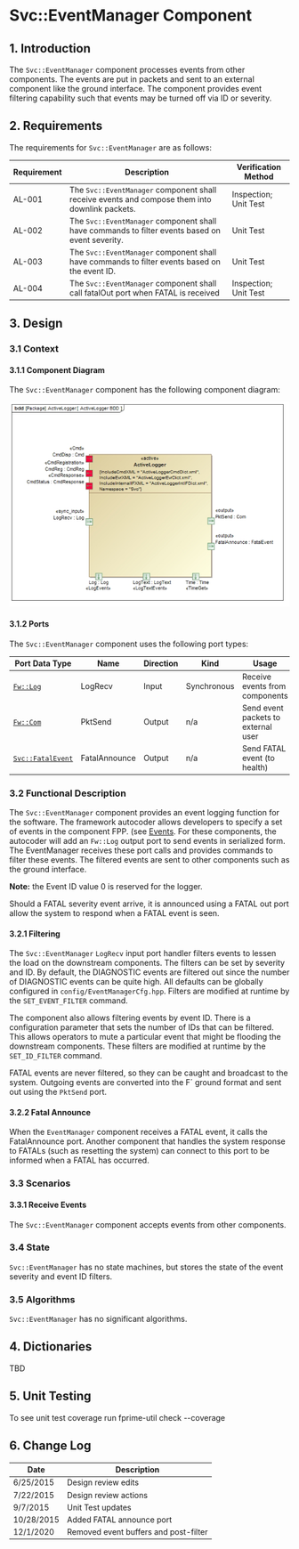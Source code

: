 # Svc::EventManager Component

## 1. Introduction

The `Svc::EventManager` component processes events from other components. The events are put in packets and sent to an
external component like the ground interface. The component provides event filtering capability such that events may
be turned off via ID or severity.

## 2. Requirements

The requirements for `Svc::EventManager` are as follows:

Requirement | Description | Verification Method
----------- | ----------- | -------------------
AL-001 | The `Svc::EventManager` component shall receive events and compose them into downlink packets. | Inspection; Unit Test
AL-002 | The `Svc::EventManager` component shall have commands to filter events based on event severity. | Unit Test
AL-003 | The `Svc::EventManager` component shall have commands to filter events based on the event ID. | Unit Test 
AL-004 | The `Svc::EventManager` component shall call fatalOut port when FATAL is received | Inspection; Unit Test

## 3. Design

### 3.1 Context

#### 3.1.1 Component Diagram

The `Svc::EventManager` component has the following component diagram:

![`Svc::EventManager` Diagram](img/EventManagerBDD.jpg "Svc::EventManager")

#### 3.1.2 Ports

The `Svc::EventManager` component uses the following port types:

Port Data Type | Name | Direction | Kind | Usage
-------------- | ---- | --------- | ---- | -----
[`Fw::Log`](../../../Fw/Log/docs/sdd.md) | LogRecv | Input | Synchronous | Receive events from components
[`Fw::Com`](../../../Fw/Log/docs/sdd.md) | PktSend | Output | n/a | Send event packets to external user
[`Svc::FatalEvent`](../../../Svc/Fatal/docs/sdd.md) | FatalAnnounce | Output | n/a | Send FATAL event (to health)

### 3.2 Functional Description

The `Svc::EventManager` component provides an event logging function for the software. The framework autocoder allows
developers to specify a set of events in the component FPP.
(see [Events](../../../docs/user-manual/overview/04-cmd-evt-chn-prm.md). For these components, the
autocoder will add an `Fw::Log` output port to send events in serialized form. The EventManager receives these port
calls and provides commands to filter these events. The filtered events are sent to other components such as the ground
interface. 
 
**Note:** the Event ID value 0 is reserved for the logger.

Should a FATAL severity event arrive, it is announced using a FATAL out port allow the system to respond when a FATAL
event is seen.

#### 3.2.1 Filtering

The `Svc::EventManager` `LogRecv` input port handler filters events to lessen the load on the downstream components. The
filters can be set by severity and ID. By default, the DIAGNOSTIC events are filtered out since the number of DIAGNOSTIC
events can be quite high.  All defaults can be globally configured in `config/EventManagerCfg.hpp`. Filters are
modified at runtime by the `SET_EVENT_FILTER` command.

The component also allows filtering events by event ID. There is a configuration parameter that sets the number of IDs
that can be filtered. This allows operators to mute a particular event that might be flooding the downstream components.
These filters are modified at runtime by the `SET_ID_FILTER` command.

FATAL events are never filtered, so they can be caught and broadcast to the system. Outgoing events are converted into
the F´ ground format and sent out using the `PktSend` port.



#### 3.2.2 Fatal Announce

When the `EventManager` component receives a FATAL event, it calls the FatalAnnounce port. Another component that
handles the system response to FATALs (such as resetting the system) can connect to this port to be informed when a
FATAL has occurred.

### 3.3 Scenarios

#### 3.3.1 Receive Events

The `Svc::EventManager` component accepts events from other components.

### 3.4 State

`Svc::EventManager` has no state machines, but stores the state of the event severity and event ID filters.

### 3.5 Algorithms

`Svc::EventManager` has no significant algorithms.

## 4. Dictionaries

TBD

## 5. Unit Testing

To see unit test coverage run fprime-util check --coverage

## 6. Change Log

Date | Description
---- | -----------
6/25/2015 | Design review edits
7/22/2015 | Design review actions
9/7/2015 | Unit Test updates 
10/28/2015 | Added FATAL announce port
12/1/2020 | Removed event buffers and post-filter




